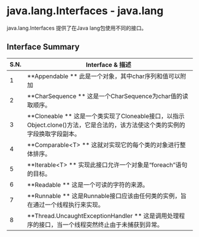 # java.lang.Interfaces - java.lang

java.lang.Interfaces 提供了在Java lang包使用不同的接口。

## Interface Summary

| S.N. | Interface & 描述 |
| --- | --- |
| 1 | **Appendable ** 此是一个对象，其中char序列和值可以附加 |
| 2 | **CharSequence ** 这是一个CharSequence为char值的读取顺序。 |
| 3 | **Cloneable ** 这是一个类实现了Cloneable接口，以指示Object.clone()方法，它是合法的，该方法使这个类的实例的字段换取字段副本。 |
| 4 | **Comparable&lt;T&gt; ** 这就对实现它的每个类的对象进行整体排序。 |
| 5 | **Iterable&lt;T&gt; ** 实现此接口允许一个对象是“foreach”语句的目标。 |
| 6 | **Readable ** 这是一个可读的字符的来源。 |
| 7 | **Runnable ** 这是Runnable接口应该由任何类的实例，旨在通过一个线程执行来实现。 |
| 8 | **Thread.UncaughtExceptionHandler ** 这是调用处理程序的接口，当一个线程突然终止由于未捕获到异常。 |

 